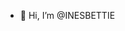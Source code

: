 - 👋 Hi, I’m @INESBETTIE


<!---
INESBETTIE/INESBETTIE is a ✨ special ✨ repository because its `README.md` (this file) appears on your GitHub profile.
You can click the Preview link to take a look at your changes.
--->
